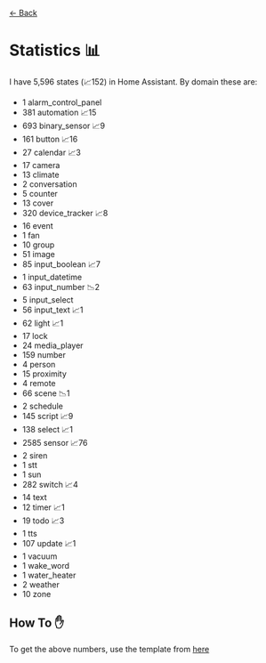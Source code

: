 [<- Back](README.md)
# Statistics 📊
I have 5,596 states (📈152) in Home Assistant.
By domain these are:
-   1 alarm_control_panel
-   381 automation 📈15
-   693 binary_sensor 📈9
-   161 button 📈16
-   27 calendar 📈3
-   17 camera
-   13 climate
-   2 conversation
-   5 counter
-   13 cover
-   320 device_tracker 📈8
-   16 event
-   1 fan
-   10 group
-   51 image
-   85 input_boolean 📈7
-   1 input_datetime
-   63 input_number 📉2
-   5 input_select
-   56 input_text 📈1
-   62 light 📈1
-   17 lock
-   24 media_player
-   159 number
-   4 person
-   15 proximity
-   4 remote
-   66 scene 📉1
-   2 schedule
-   145 script 📈9
-   138 select 📈1
-   2585 sensor 📈76
-   2 siren
-   1 stt
-   1 sun
-   282 switch 📈4
-   14 text
-   12 timer 📈1
-   19 todo 📈3
-   1 tts
-   107 update 📈1
-   1 vacuum
-   1 wake_word
-   1 water_heater
-   2 weather
-   10 zone

## How To ✋
To get the above numbers, use the template from [here](https://www.reddit.com/r/homeassistant/comments/plmy7e/use_this_template_and_show_us_some_details_about/?utm_medium=android_app&utm_source=share)
